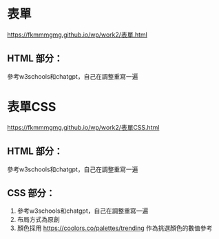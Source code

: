 # 表單
https://fkmmmgmg.github.io/wp/work2/表單.html

## HTML 部分：
  參考w3schools和chatgpt，自己在調整重寫一遍

# 表單CSS
https://fkmmmgmg.github.io/wp/work2/表單CSS.html

## HTML 部分：
  參考w3schools和chatgpt，自己在調整重寫一遍
## CSS 部分：
1. 參考w3schools和chatgpt，自己在調整重寫一遍
2. 布局方式為原創
3. 顏色採用 https://coolors.co/palettes/trending 作為挑選顏色的數值參考